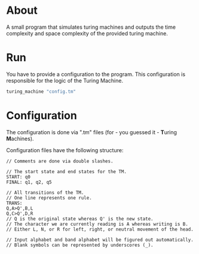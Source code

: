 # About

A small program that simulates turing machines and outputs the time complexity and space complexity of the provided turing machine.

# Run

You have to provide a configuration to the program. 
This configuration is responsible for the logic of the Turing Machine. 

```bash
turing_machine "config.tm"
```

# Configuration

The configuration is done via ".tm" files (for - you guessed it - **T**uring **M**achines).

Configuration files have the following structure:

```
// Comments are done via double slashes.

// The start state and end states for the TM.
START: q0
FINAL: q1, q2, q5

// All transitions of the TM.
// One line represents one rule.
TRANS:
Q,A>Q',B,L
Q,C>Q',D,R
// Q is the original state whereas Q' is the new state.
// The character we are currently reading is A whereas writing is B.
// Either L, N, or R for left, right, or neutral movement of the head.

// Input alphabet and band alphabet will be figured out automatically.
// Blank symbols can be represented by underscores (_).
```